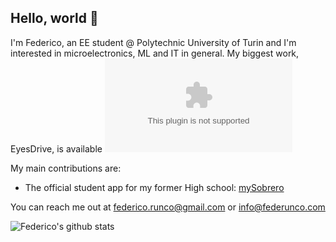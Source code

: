 ## Hello, world 👋

I'm Federico, an EE student @ Polytechnic University of Turin and I'm interested in microelectronics, ML and IT in general.
My biggest work, EyesDrive, is available ![here](developers.eyesdrive.com)

My main contributions are:
- The official student app for my former High school: [mySobrero](https://github.com/is-sobrero/mySobrero)

You can reach me out at federico.runco@gmail.com or info@federunco.com


![Federico's github stats](https://github-readme-stats.vercel.app/api?username=federunco&show_icons=true)

<!--
**federunco/federunco** is a ✨ _special_ ✨ repository because its `README.md` (this file) appears on your GitHub profile.

Here are some ideas to get you started:

- 🔭 I’m currently working on ...
- 🌱 I’m currently learning ...
- 👯 I’m looking to collaborate on ...
- 🤔 I’m looking for help with ...
- 💬 Ask me about ...
- 📫 How to reach me: ...
- 😄 Pronouns: ...
- ⚡ Fun fact: ...
-->
